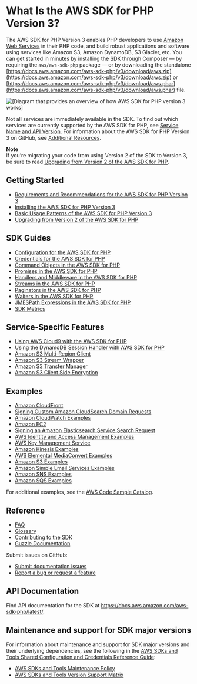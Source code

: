 # What Is the AWS SDK for PHP Version 3?<a name="welcome"></a>

The AWS SDK for PHP Version 3 enables PHP developers to use [Amazon Web Services](https://aws.amazon.com/) in their PHP code, and build robust applications and software using services like Amazon S3, Amazon DynamoDB, S3 Glacier, etc\. You can get started in minutes by installing the SDK through Composer — by requiring the `aws/aws-sdk-php` package — or by downloading the standalone [https://docs.aws.amazon.com/aws-sdk-php/v3/download/aws.zip](https://docs.aws.amazon.com/aws-sdk-php/v3/download/aws.zip) or [https://docs.aws.amazon.com/aws-sdk-php/v3/download/aws.phar](https://docs.aws.amazon.com/aws-sdk-php/v3/download/aws.phar) file\.

![\[Diagram that provides an overview of how AWS SDK for PHP version 3 works\]](http://docs.aws.amazon.com/sdk-for-php/v3/developer-guide/images/php-sdk-overview.png)

Not all services are immediately available in the SDK\. To find out which services are currently supported by the AWS SDK for PHP, see [Service Name and API Version](https://docs.aws.amazon.com/aws-sdk-php/v3/api/index.html)\. For information about the AWS SDK for PHP Version 3 on GitHub, see [Additional Resources](resources.md)\.

**Note**  
If you’re migrating your code from using Version 2 of the SDK to Version 3, be sure to read [Upgrading from Version 2 of the AWS SDK for PHP](getting-started_migration.md)\.

## Getting Started<a name="getting-started"></a>
+  [Requirements and Recommendations for the AWS SDK for PHP Version 3](getting-started_requirements.md) 
+  [Installing the AWS SDK for PHP Version 3](getting-started_installation.md) 
+  [Basic Usage Patterns of the AWS SDK for PHP Version 3](getting-started_basic-usage.md) 
+  [Upgrading from Version 2 of the AWS SDK for PHP](getting-started_migration.md) 

## SDK Guides<a name="sdk-guides"></a>
+  [Configuration for the AWS SDK for PHP](guide_configuration.md) 
+  [Credentials for the AWS SDK for PHP](guide_credentials.md) 
+  [Command Objects in the AWS SDK for PHP](guide_commands.md) 
+  [Promises in the AWS SDK for PHP](guide_promises.md) 
+  [Handlers and Middleware in the AWS SDK for PHP](guide_handlers-and-middleware.md) 
+  [Streams in the AWS SDK for PHP](guide_streams.md) 
+  [Paginators in the AWS SDK for PHP](guide_paginators.md) 
+  [Waiters in the AWS SDK for PHP](guide_waiters.md) 
+  [JMESPath Expressions in the AWS SDK for PHP](guide_jmespath.md) 
+  [SDK Metrics](guide_sdk-metrics.md) 

## Service\-Specific Features<a name="service-specific-features"></a>
+  [Using AWS Cloud9 with the AWS SDK for PHP](cloud9.md) 
+  [Using the DynamoDB Session Handler with AWS SDK for PHP](service_dynamodb-session-handler.md) 
+  [Amazon S3 Multi\-Region Client](s3-multiregion-client.md) 
+  [Amazon S3 Stream Wrapper](s3-stream-wrapper.md) 
+  [Amazon S3 Transfer Manager](s3-transfer.md) 
+  [Amazon S3 Client Side Encryption](s3-encryption-client.md) 

## Examples<a name="examples"></a>
+  [Amazon CloudFront](cf-examples.md) 
+  [Signing Custom Amazon CloudSearch Domain Requests](service_cloudsearch-custom-requests.md) 
+  [Amazon CloudWatch Examples](cw-examples.md) 
+  [Amazon EC2](ec2-examples.md) 
+  [Signing an Amazon Elasticsearch Service Search Request](service_es-data-plane.md) 
+  [AWS Identity and Access Management Examples](iam-examples.md) 
+  [AWS Key Management Service](kms-examples.md) 
+  [Amazon Kinesis Examples](kinesis-examples.md) 
+  [AWS Elemental MediaConvert Examples](emc-examples.md) 
+  [Amazon S3 Examples](s3-examples.md) 
+  [Amazon Simple Email Services Examples](ses-examples.md) 
+  [Amazon SNS Examples](sns-examples.md) 
+  [Amazon SQS Examples](sqs-examples.md) 

For additional examples, see the [AWS Code Sample Catalog](https://docs.aws.amazon.com/code-samples/latest/catalog)\.

## Reference<a name="reference"></a>
+  [FAQ](faq.md) 
+  [Glossary](glossary.md) 
+  [Contributing to the SDK](https://github.com/aws/aws-sdk-php/blob/master/CONTRIBUTING.md) 
+  [Guzzle Documentation](http://guzzlephp.org) 

Submit issues on GitHub:
+  [Submit documentation issues](https://github.com/awsdocs/aws-php-developers-guide/issues) 
+  [Report a bug or request a feature](https://github.com/aws/aws-sdk-php/issues/new/choose) 

## API Documentation<a name="supported-services"></a>

Find API documentation for the SDK at [https://docs\.aws\.amazon\.com/aws\-sdk\-php/latest/](https://docs.aws.amazon.com/aws-sdk-php/v3/api/)\.

## Maintenance and support for SDK major versions<a name="maintenance-and-support-for-sdk-major-versions"></a>

For information about maintenance and support for SDK major versions and their underlying dependencies, see the following in the [AWS SDKs and Tools Shared Configuration and Credentials Reference Guide](https://docs.aws.amazon.com/credref/latest/refdocs/overview.html):
+  [AWS SDKs and Tools Maintenance Policy](https://docs.aws.amazon.com/credref/latest/refdocs/maint-policy.html) 
+  [AWS SDKs and Tools Version Support Matrix](https://docs.aws.amazon.com/credref/latest/refdocs/version-support-matrix.html) 